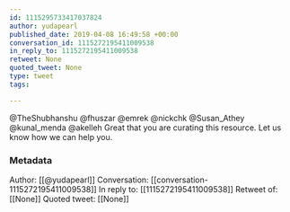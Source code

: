 ```yaml
---
id: 1115295733417037824
author: yudapearl
published_date: 2019-04-08 16:49:58 +00:00
conversation_id: 1115272195411009538
in_reply_to: 1115272195411009538
retweet: None
quoted_tweet: None
type: tweet
tags:

---
```


@TheShubhanshu @fhuszar @emrek @nickchk @Susan_Athey @kunal_menda @akelleh Great that you are curating this resource. Let us know how we can help you.

### Metadata

Author: [[@yudapearl]]
Conversation: [[conversation-1115272195411009538]]
In reply to: [[1115272195411009538]]
Retweet of: [[None]]
Quoted tweet: [[None]]
